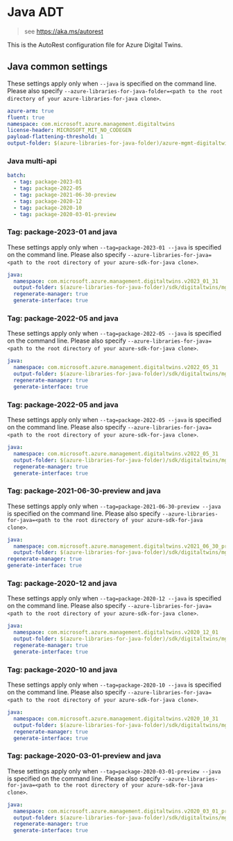 # Java ADT

> see https://aka.ms/autorest

This is the AutoRest configuration file for Azure Digital Twins.

## Java common settings

These settings apply only when `--java` is specified on the command line.
Please also specify `--azure-libraries-for-java-folder=<path to the root directory of your azure-libraries-for-java clone>`.

```yaml $(java)
azure-arm: true
fluent: true
namespace: com.microsoft.azure.management.digitaltwins
license-header: MICROSOFT_MIT_NO_CODEGEN
payload-flattening-threshold: 1
output-folder: $(azure-libraries-for-java-folder)/azure-mgmt-digitaltwins
```

### Java multi-api

```yaml $(java) && $(multiapi)
batch:
  - tag: package-2023-01
  - tag: package-2022-05
  - tag: package-2021-06-30-preview
  - tag: package-2020-12
  - tag: package-2020-10
  - tag: package-2020-03-01-preview
```

### Tag: package-2023-01 and java

These settings apply only when `--tag=package-2023-01 --java` is specified on the command line.
Please also specify `--azure-libraries-for-java=<path to the root directory of your azure-sdk-for-java clone>`.

```yaml $(tag) == 'package-2023-01' && $(java) && $(multiapi)
java:
  namespace: com.microsoft.azure.management.digitaltwins.v2023_01_31
  output-folder: $(azure-libraries-for-java-folder)/sdk/digitaltwins/mgmt-v2023_01_31
  regenerate-manager: true
  generate-interface: true
```

### Tag: package-2022-05 and java

These settings apply only when `--tag=package-2022-05 --java` is specified on the command line.
Please also specify `--azure-libraries-for-java=<path to the root directory of your azure-sdk-for-java clone>`.

```yaml $(tag) == 'package-2022-05' && $(java) && $(multiapi)
java:
  namespace: com.microsoft.azure.management.digitaltwins.v2022_05_31
  output-folder: $(azure-libraries-for-java-folder)/sdk/digitaltwins/mgmt-v2022_05_31
  regenerate-manager: true
  generate-interface: true
```

### Tag: package-2022-05 and java

These settings apply only when `--tag=package-2022-05 --java` is specified on the command line.
Please also specify `--azure-libraries-for-java=<path to the root directory of your azure-sdk-for-java clone>`.

```yaml $(tag) == 'package-2022-05' && $(java) && $(multiapi)
java:
  namespace: com.microsoft.azure.management.digitaltwins.v2022_05_31
  output-folder: $(azure-libraries-for-java-folder)/sdk/digitaltwins/mgmt-v2022_05_31
  regenerate-manager: true
  generate-interface: true
```

### Tag: package-2021-06-30-preview and java

These settings apply only when `--tag=package-2021-06-30-preview --java` is specified on the command line.
Please also specify `--azure-libraries-for-java=<path to the root directory of your azure-sdk-for-java clone>`.

``` yaml $(tag) == 'package-2021-06-30-preview' && $(java) && $(multiapi)
java:
  namespace: com.microsoft.azure.management.digitaltwins.v2021_06_30_preview
  output-folder: $(azure-libraries-for-java-folder)/sdk/digitaltwins/mgmt-v2021_06_30_preview
regenerate-manager: true
generate-interface: true
```

### Tag: package-2020-12 and java

These settings apply only when `--tag=package-2020-12 --java` is specified on the command line.
Please also specify `--azure-libraries-for-java=<path to the root directory of your azure-sdk-for-java clone>`.

```yaml $(tag) == 'package-2020-12' && $(java) && $(multiapi)
java:
  namespace: com.microsoft.azure.management.digitaltwins.v2020_12_01
  output-folder: $(azure-libraries-for-java-folder)/sdk/digitaltwins/mgmt-v2020_12_01
  regenerate-manager: true
  generate-interface: true
```

### Tag: package-2020-10 and java

These settings apply only when `--tag=package-2020-10 --java` is specified on the command line.
Please also specify `--azure-libraries-for-java=<path to the root directory of your azure-sdk-for-java clone>`.

```yaml $(tag) == 'package-2020-10' && $(java) && $(multiapi)
java:
  namespace: com.microsoft.azure.management.digitaltwins.v2020_10_31
  output-folder: $(azure-libraries-for-java-folder)/sdk/digitaltwins/mgmt-v2020_10_31
  regenerate-manager: true
  generate-interface: true
```

### Tag: package-2020-03-01-preview and java

These settings apply only when `--tag=package-2020-03-01-preview --java` is specified on the command line.
Please also specify `--azure-libraries-for-java=<path to the root directory of your azure-sdk-for-java clone>`.

```yaml $(tag) == 'package-2020-03-01-preview' && $(java) && $(multiapi)
java:
  namespace: com.microsoft.azure.management.digitaltwins.v2020_03_01_preview
  output-folder: $(azure-libraries-for-java-folder)/sdk/digitaltwins/mgmt-v2020_03_01_preview
  regenerate-manager: true
  generate-interface: true
```
